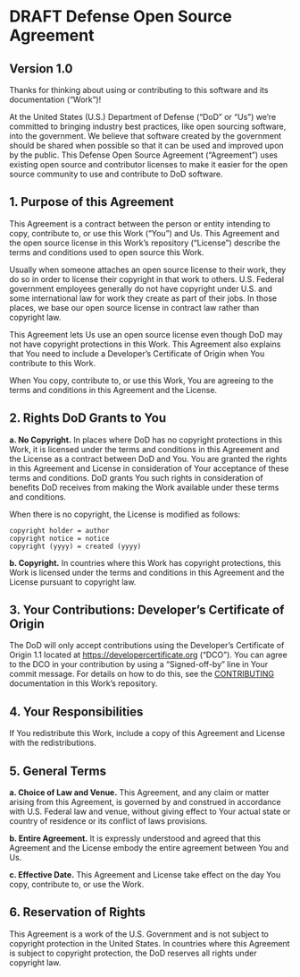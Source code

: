 # DRAFT Defense Open Source Agreement
## Version 1.0

Thanks for thinking about using or contributing to this software and its documentation (“Work”)!

At the United States (U.S.) Department of Defense (“DoD” or “Us”) we’re committed to bringing industry best practices, like open sourcing software, into the government. We believe that software created by the government should be shared when possible so that it can be used and improved upon by the public. This Defense Open Source Agreement (“Agreement”) uses existing open source and contributor licenses to make it easier for the open source community to use and contribute to DoD software.

## 1. Purpose of this Agreement

This Agreement is a contract between the person or entity intending to copy, contribute to, or use this Work (“You”) and Us. This Agreement and the open source license in this Work’s repository (“License”) describe the terms and conditions used to open source this Work.

Usually when someone attaches an open source license to their work, they do so in order to license their copyright in that work to others. U.S. Federal government employees generally do not have copyright under U.S. and some international law for work they create as part of their jobs. In those places, we base our open source license in contract law rather than copyright law.

This Agreement lets Us use an open source license even though DoD may not have copyright protections in this Work. This Agreement also explains that You need to include a Developer’s Certificate of Origin when You contribute to this Work.

When You copy, contribute to, or use this Work, You are agreeing to the terms and conditions in this Agreement and the License.

## 2. Rights DoD Grants to You

**a. No Copyright.** In places where DoD has no copyright protections in this Work, it is licensed under the terms and conditions in this Agreement and the License as a contract between DoD and You. You are granted the rights in this Agreement and License in consideration of Your acceptance of these terms and conditions. DoD grants You such rights in consideration of benefits DoD receives from making the Work available under these terms and conditions.

When there is no copyright, the License is modified as follows:
```
copyright holder = author
copyright notice = notice
copyright (yyyy) = created (yyyy)
```

**b. Copyright.** In countries where this Work has copyright protections, this Work is licensed under the terms and conditions in this Agreement and the License pursuant to copyright law.

## 3. Your Contributions: Developer’s Certificate of Origin

The DoD will only accept contributions using the Developer’s Certificate of Origin 1.1 located at https://developercertificate.org (“DCO”). You can agree to the DCO in your contribution by using a “Signed-off-by” line in Your commit message. For details on how to do this, see the [CONTRIBUTING](/CONTRIBUTING.md) documentation in this Work’s repository.

## 4. Your Responsibilities

If You redistribute this Work, include a copy of this Agreement and License with the redistributions.

## 5. General Terms

**a. Choice of Law and Venue.** This Agreement, and any claim or matter arising from this Agreement, is governed by and construed in accordance with U.S. Federal law and venue, without giving effect to Your actual state or country of residence or its conflict of laws provisions.

**b. Entire Agreement.** It is expressly understood and agreed that this Agreement and the License embody the entire agreement between You and Us.

**c. Effective Date.**  This Agreement and License take effect on the day You copy, contribute to, or use the Work.

## 6. Reservation of Rights 

This Agreement is a work of the U.S. Government and is not subject to copyright protection in the United States. In countries where this Agreement is subject to copyright protection, the DoD reserves all rights under copyright law.
